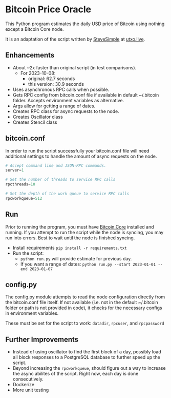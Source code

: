 # Bitcoin Price Oracle

This Python program estimates the daily USD price of Bitcoin using nothing except a Bitcoin Core node.

It is an adaptation of the script written by [SteveSimple](https://twitter.com/SteveSimple) at [utxo.live](https://utxo.live/oracle/).

## Enhancements
* About ~2x faster than original script (in test comparisons). 
  * For 2023-10-08:
    * original: 62.7 seconds
    * this version: 30.9 seconds
* Uses asynchronous RPC calls when possible.
* Gets RPC config from bitcoin.conf file if available in default ~/.bitcoin folder. Accepts environment variables as alternative. 
* Args allow for getting a range of dates.
* Creates RPC class for async requests to the node.
* Creates Oscillator class
* Creates Stencil class

## bitcoin.conf
In order to run the script successfully your bitcoin.conf file will need additional settings to handle the amount of async requests on the node.

```python
# Accept command line and JSON-RPC commands.
server=1

# Set the number of threads to service RPC calls
rpcthreads=10

# Set the depth of the work queue to service RPC calls
rpcworkqueue=512
```

## Run
Prior to running the program, you must have [Bitcoin Core](https://github.com/bitcoin/bitcoin) installed and running. If you attempt to run the script while the node is syncing, you may run into errors. Best to wait until the node is finished syncing.

- Install requirements `pip install -r requirements.txt`
- Run the script:
  - `python run.py` will provide estimate for previous day.
  - If you want a range of dates: `python run.py --start 2023-01-01 --end 2023-01-07`

## config.py
The config.py module attempts to read the node configuration directly from the bitcoin.conf file itself. If not available (i.e. not in the default ~/.bitcoin folder or path is not provided in code), it checks for the necessary configs in environment variables.

These must be set for the script to work: `datadir`, `rpcuser`, and `rpcpassword`

## Further Improvements
* Instead of using oscillator to find the first block of a day, possibly load all block responses to a PostgreSQL database to further speed up the script.
* Beyond increasing the `rpcworkqueue`, should figure out a way to increase the async abilites of the script. Right now, each day is done consecutively. 
* Dockerize
* More unit testing